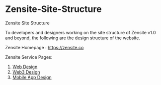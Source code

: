# Zensite-Site-Structure
Zensite Site Structure

To developers and designers working on the site structure of Zensite v1.0 and beyond, the following are the design structure of the website.

Zensite Homepage : https://zensite.co 

Zensite Service Pages:

1. [Web Design](https://zensite.co/web-design) 
2. [Web3 Design](https://zensite.co/web3-blockchain-development-agency)
3. [Mobile App Design](https://zensite.co/mobile-app-design)
